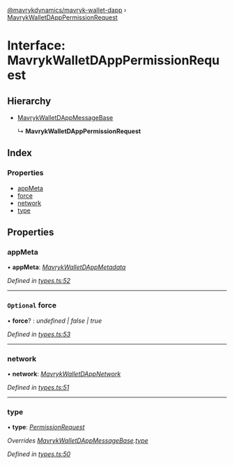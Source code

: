 [@mavrykdynamics/mavryk-wallet-dapp](../README.md) › [MavrykWalletDAppPermissionRequest](mavrykwalletdapppermissionrequest.md)

# Interface: MavrykWalletDAppPermissionRequest

## Hierarchy

* [MavrykWalletDAppMessageBase](mavrykwalletdappmessagebase.md)

  ↳ **MavrykWalletDAppPermissionRequest**

## Index

### Properties

* [appMeta](mavrykwalletdapppermissionrequest.md#appmeta)
* [force](mavrykwalletdapppermissionrequest.md#optional-force)
* [network](mavrykwalletdapppermissionrequest.md#network)
* [type](mavrykwalletdapppermissionrequest.md#type)

## Properties

###  appMeta

• **appMeta**: *[MavrykWalletDAppMetadata](mavrykwalletdappmetadata.md)*

*Defined in [types.ts:52](https://github.com/mavryk-network/mavryk-wallet-dapp/blob/0871fa5/src/types.ts#L52)*

___

### `Optional` force

• **force**? : *undefined | false | true*

*Defined in [types.ts:53](https://github.com/mavryk-network/mavryk-wallet-dapp/blob/0871fa5/src/types.ts#L53)*

___

###  network

• **network**: *[MavrykWalletDAppNetwork](../README.md#mavrykwalletdappnetwork)*

*Defined in [types.ts:51](https://github.com/mavryk-network/mavryk-wallet-dapp/blob/0871fa5/src/types.ts#L51)*

___

###  type

• **type**: *[PermissionRequest](../enums/mavrykwalletdappmessagetype.md#permissionrequest)*

*Overrides [MavrykWalletDAppMessageBase](mavrykwalletdappmessagebase.md).[type](mavrykwalletdappmessagebase.md#type)*

*Defined in [types.ts:50](https://github.com/mavryk-network/mavryk-wallet-dapp/blob/0871fa5/src/types.ts#L50)*

